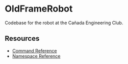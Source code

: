 # OldFrameRobot

Codebase for the robot at the Cañada Engineering Club.

## Resources
- [Command Reference](https://help.vexcodingstudio.com/index.html#pro)
- [Namespace Reference](https://www.robotmesh.com/studio/content/docs/vexv5-cpp//html/namespacevex.html)
